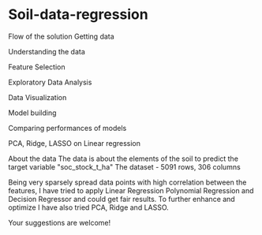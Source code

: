 # Soil-data-regression
Flow of the solution
Getting data

Understanding the data

Feature Selection

Exploratory Data Analysis

Data Visualization

Model building

Comparing performances of models

PCA, Ridge, LASSO on Linear regression

About the data
The data is about the elements of the soil to predict the target variable "soc_stock_t_ha"
The dataset - 5091 rows, 306 columns

Being very sparsely spread data points with high correlation between the features, I have tried to apply Linear Regression Polynomial Regression and Decision Regressor and could get fair results.
To further enhance and optimize I have also tried PCA, Ridge and LASSO.

Your suggestions are welcome!
